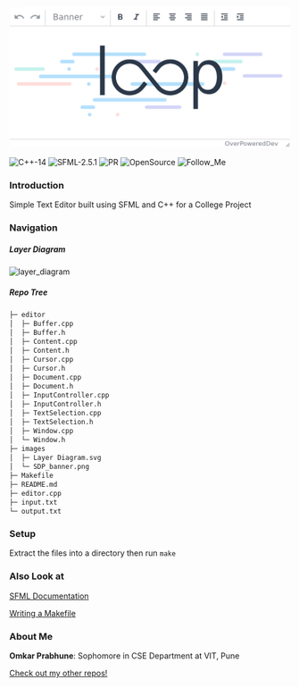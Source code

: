 ![loop](https://github.com/OverPoweredDev/loop/blob/master/images/SDP_banner.png)

![C++-14](https://img.shields.io/badge/C++-14-magenta?style=for-the-badge)
![SFML-2.5.1](https://img.shields.io/badge/SFML-2.5.1-blue?style=for-the-badge)
![PR](https://img.shields.io/badge/PRs-welcome-red?style=for-the-badge)
![OpenSource](https://img.shields.io/badge/Open-Source-greun?style=for-the-badge)
![Follow_Me](https://img.shields.io/github/followers/OverPoweredDev?style=for-the-badge)


### Introduction

Simple Text Editor built using SFML and C++ for a College Project

### Navigation

##### Layer Diagram
![layer_diagram](https://github.com/OverPoweredDev/loop/blob/master/images/Layer_diagram.png)

##### Repo Tree
```
├─ editor
│  ├─ Buffer.cpp
│  ├─ Buffer.h
│  ├─ Content.cpp
│  ├─ Content.h
│  ├─ Cursor.cpp
│  ├─ Cursor.h
│  ├─ Document.cpp
│  ├─ Document.h
│  ├─ InputController.cpp
│  ├─ InputController.h
│  ├─ TextSelection.cpp
│  ├─ TextSelection.h
│  ├─ Window.cpp
│  └─ Window.h
├─ images
│  ├─ Layer Diagram.svg
│  └─ SDP_banner.png
├─ Makefile
├─ README.md
├─ editor.cpp
├─ input.txt
└─ output.txt
```

### Setup

Extract the files into a directory then run `make`

### Also Look at

[SFML Documentation](https://www.sfml-dev.org/documentation/2.5.1/)

[Writing a Makefile](https://www.cs.colby.edu/maxwell/courses/tutorials/maketutor/)

### About Me

**Omkar Prabhune**: Sophomore in CSE Department at VIT, Pune

[Check out my other repos!](https://github.com/OverPoweredDev?tab=repositories)
